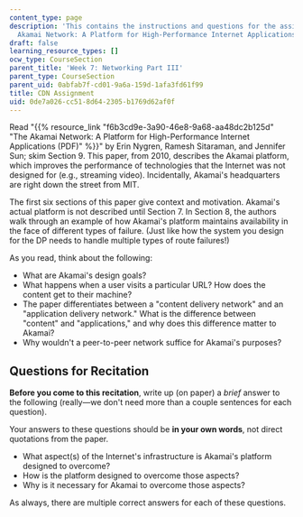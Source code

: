 ```yaml
---
content_type: page
description: 'This contains the instructions and questions for the assignment on "The
  Akamai Network: A Platform for High-Performance Internet Applications."'
draft: false
learning_resource_types: []
ocw_type: CourseSection
parent_title: 'Week 7: Networking Part III'
parent_type: CourseSection
parent_uid: 0abfab7f-cd01-9a6a-159d-1afa3fd61f99
title: CDN Assignment
uid: 0de7a026-cc51-8d64-2305-b1769d62af0f
---
```

Read "{{% resource_link "f6b3cd9e-3a90-46e8-9a68-aa48dc2b125d" "The Akamai Network: A Platform for High-Performance Internet Applications (PDF)" %}}" by Erin Nygren, Ramesh Sitaraman, and Jennifer Sun; skim Section 9. This paper, from 2010, describes the Akamai platform, which improves the performance of technologies that the Internet was not designed for (e.g., streaming video). Incidentally, Akamai's headquarters are right down the street from MIT.

The first six sections of this paper give context and motivation. Akamai's actual platform is not described until Section 7. In Section 8, the authors walk through an example of how Akamai's platform maintains availability in the face of different types of failure. (Just like how the system you design for the DP needs to handle multiple types of route failures!)

As you read, think about the following:

- What are Akamai's design goals?
- What happens when a user visits a particular URL? How does the content get to their machine?
- The paper differentiates between a "content delivery network" and an "application delivery network." What is the difference between "content" and "applications," and why does this difference matter to Akamai?
- Why wouldn't a peer-to-peer network suffice for Akamai's purposes?

## Questions for Recitation

**Before you come to this recitation**, write up (on paper) a *brief* answer to the following (really—we don't need more than a couple sentences for each question).  

Your answers to these questions should be **in your own words**, not direct quotations from the paper.

- What aspect(s) of the Internet's infrastructure is Akamai's platform designed to overcome?
- How is the platform designed to overcome those aspects?
- Why is it necessary for Akamai to overcome those aspects?

As always, there are multiple correct answers for each of these questions.